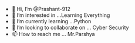 - 👋 Hi, I’m @Prashant-912
- 👀 I’m interested in ...Learning Everything
- 🌱 I’m currently learning ...Python
- 💞️ I’m looking to collaborate on ... Cyber Security
- 📫 How to reach me ... Mr.Parshya

<!---
Prashant-912/Prashant-912 is a ✨ special ✨ repository because its `README.md` (this file) appears on your GitHub profile.
You can click the Preview link to take a look at your changes.
--->
